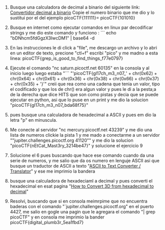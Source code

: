 1. Busque una calculadora de decimal a binario del siguiente link: [Convertidor decimal a binario](https://www.rapidtables.org/convert/number/decimal-to-binary.html)
Copie el numero binario que me dio y lo sustitui por el del ejemplo  picoCTF{111111}= picoCTF{101010}

2. Busque en internet como ejecutar comandos en linux par decodificar strings y me dio este comando y funciono : ```
echo "bDNhcm5fdGgzX3IwcDM1" | base64 -d

3.  En las instrucciones le di click a "file", me descargo un archivo y lo abri en un editor de texto, precione "ctl+f" escribi "pico" y me madno a esta linea: picoCTF{grep_is_good_to_find_things_f77e0797}

4. Ejecute el comando "nc saturn.picoctf.net 60135" en la consola y al inicio luego luego estaba "```
"'picoCTF{gl17ch_m3_n07_' + chr(0x62) + chr(0x64) + chr(0x61) + chr(0x36) + chr(0x38) + chr(0x66) + chr(0x37) + chr(0x35) + '}'" creii que rea como una cadena que tenia un valor, tipo el codificado y que los de chr() era algun valor y pues  le di a la pesta;a de la derecha que dice HITS que son como pistas y decia que se puede ejecutar en python, asi que lo puse en un print y me dio la solucion "picoCTF{gl17ch_m3_n07_bda68f75}"

5.  pues busque una calculadora de hexadecimal a ASCII y pues em dio la letra "p" en minuscula.

6. Me conecte al servidor "nc mercury.picoctf.net 43239" y me dio una lista de numeros clickie la pista 1 y me mado a conectarme a un servidor ""jupiter.challenges.picoctf.org 41120"" y me dio la solucion "picoCTF{nEtCat_Mast3ry_3214be47}" y solucione el ejercicio 9
7. Solucione el 6 pues buscando que hace ese comando cuando da una serie de numeros, y me salio que da os numero en lenguje ASCII asi que busque un traductor de ASCII a texto "[ASCII to Text Converter / Translator](https://codebeautify.org/ascii-to-text)" y ese me imprimio la bandera


8. busque una calculadora de hexadeciaml a decimal y pues converti el hexadecimal en esat pagina "[How to Convert 3D from hexadecimal to decimal](https://calculator.name/baseconvert/hexadecimal/decimal/3D)"

9. Resolvi, buscando que si en consola meimrpime que no encuentra baderas con el comando "`jupiter.challenges.picoctf.org" en el puerto 4427, me salio en gogle una pagin que le agregara el comando "| grep picoCTF" y en consola me imprimio la bander picoCTF{digital_plumb3r_5ea1fbd7}